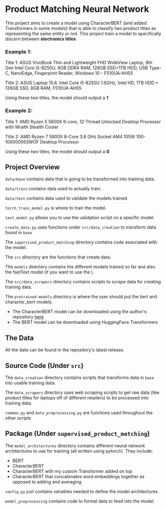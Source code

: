 # Product Matching Neural Network
This project aims to create a model using CharacterBERT (and added Transformers in some models) that is able to classify two product titles as representing the same entity or not.
This project train a model to specifically discern between <b>electronics titles</b>.

### Example 1:
Title 1: ASUS VivoBook Thin and Lightweight FHD WideView Laptop, 8th Gen Intel Core i5-8250U, 8GB DDR4 RAM, 128GB SSD+1TB HDD, USB Type-C, NanoEdge, Fingerprint Reader, Windows 10 - F510UA-AH55

Title 2: ASUS Laptop 15.6, Intel Core i5-8250U 1.6GHz, Intel HD, 1TB HDD + 128GB SSD, 8GB RAM, F510UA-AH55

Using these two titles, the model should output a <b>1</b>

### Example 2:
Title 1: AMD Ryzen 5 5600X 6-core, 12-Thread Unlocked Desktop Processor with Wraith Stealth Cooler

Title 2: AMD Ryzen 7 5800X 8-Core 3.8 GHz Socket AM4 105W 100-100000063WOF Desktop Processor

Using these two titles, the model should output a <b>0</b>

## Project Overview
`data/base` contains data that is going to be transformed into training data.

`data/train` contains data used to actually train.

`data/test` contains data used to validate the models trained.

`torch_train_model.py` is where to train the model.

`test_model.py` allows you to use the validation script on a specific model.

`create_data.py` uses functions under `src/data_creation` to transform data found in `base`

The `supervised_product_matching` directory contains code associated with the model.

The `src` directory are the functions that create data.

The `models` directory contains the different models trained so far and also the fastText model (if you want to use the ).

The `src/data_scrapers` directory contains scripts to scrape data for creating training data.

The `pretrained-models` directory is where the user should put the bert and character_bert models.
* The CharacterBERT model can be downloaded using the author's repository [here](https://github.com/helboukkouri/character-bert)
* The BERT model can be downloaded using HuggingFace Transformers

## The Data
All the data can be found in the repository's latest release.

## Source Code (Under `src`)
The `data_creation` directory contains scripts that transforms data in `base` into usable training data.

The `data_scrapers` directory uses web scraping scripts to get raw data (like product titles for laptops off of different retailers) to be processed into training data.

`common.py` and `data_preprocessing.py` are functions used throughout the other scripts

## Package (Under `supervised_product_matching`)
The `model_architectures` directory contains different neural network architectures to use for training (all written using pytorch). They include:
* BERT
* CharacterBERT
* CharacterBERT with my custom Transformer added on top
* CharacterBERT that concatenates word embeddings together as opposed to adding and averaging

`config.py` just contains variables needed to define the model architectures.

`model_preprocessing` contains code to format data to feed into the model.
